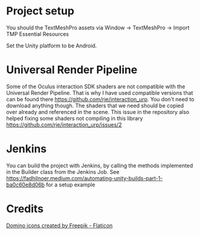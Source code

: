 # Project setup
You should the TextMeshPro assets via Window -> TextMeshPro -> Import TMP Essential Resources

Set the Unity platform to be Android.

# Universal Render Pipeline
Some of the Oculus interaction SDK shaders are not compatible with the Universal Render Pipeline. That is why I have used compatible versions that can be found there https://github.com/rje/interaction_urp. You don't need to download anything though. The shaders that we need should be copied over already and referenced in the scene. This issue in the repository also helped fixing some shaders not compiling in this library https://github.com/rje/interaction_urp/issues/2

# Jenkins
You can build the project with Jenkins, by calling the methods implemented in the Builder class from the Jenkins Job. See https://fadhilnoer.medium.com/automating-unity-builds-part-1-ba0c60e8d06b for a setup example

# Credits
<a href="https://www.flaticon.com/free-icons/domino" title="domino icons">Domino icons created by Freepik - Flaticon</a>